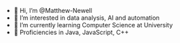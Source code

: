 - 👋 Hi, I’m @Matthew-Newell
- 👀 I’m interested in data analysis, AI and automation
- 🌱 I’m currently learning Computer Science at University
- 🚀 Proficiencies in Java, JavaScript, C++
